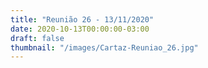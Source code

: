 ```yaml
---
title: "Reunião 26 - 13/11/2020"
date: 2020-10-13T00:00:00-03:00
draft: false
thumbnail: "/images/Cartaz-Reuniao_26.jpg"
---
```

